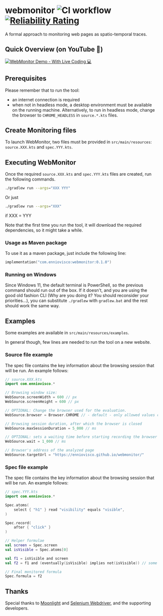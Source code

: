 # webmonitor ![CI workflow](https://github.com/ennioVisco/webmonitor/actions/workflows/build.yml/badge.svg) [![Reliability Rating](https://sonarcloud.io/api/project_badges/measure?project=ennioVisco_webmonitor&metric=reliability_rating)](https://sonarcloud.io/summary/new_code?id=ennioVisco_webmonitor)

A formal approach to monitoring web pages as spatio-temporal traces.

## Quick Overview (on YouTube 🎥)

[![WebMonitor Demo - With Live Coding 💻](https://i.ytimg.com/vi/hqVw0JU3k9c/hqdefault.jpg)](https://youtu.be/hqVw0JU3k9c "WebMonitor Demo - With Live Coding 💻")

## Prerequisites

Please remember that to run the tool:

- an internet connection is required
- when not in headless mode, a desktop environment must be available on the running machine.
  Alternatively, to run in headless mode, change the browser to `CHROME_HEADLESS` in `source.*.kts` files.

## Create Monitoring files

To launch WebMonitor, two files must be provided in `src/main/resources`: `source.XXX.kts` and `spec.YYY.kts`.

## Executing WebMonitor

Once the required `source.XXX.kts` and `spec.YYY.kts` files are created, run the following commands.

```sh
./gradlew run --args="XXX YYY" 
```

Or just

```sh
./gradlew run --args="XXX" 
```

if XXX = YYY

Note that the first time you run the tool, it will download the required dependencies, so it might take a while.

### Usage as Maven package

To use it as a maven package, just include the following line:

```kts
implementation("com.enniovisco:webmonitor:0.1.0")
```

### Running on Windows

Since Windows 11, the default terminal is PowerShell, so the previous command should run out of the box. If it doesn't,
and you are using the good old fashion CLI (Why are you doing it? You should reconsider your priorities...), you can
substitute `./gradlew` with `gradlew.bat` and the rest should work the same way.

## Examples

Some examples are available in `src/main/resources/examples`.

In general though, few lines are needed to run the tool on a new website.

### Source file example

The spec file contains the key information about the browsing session that will be run. An example follows:

```kts
// source.XXX.kts
import com.enniovisco.*

// Browsing window size:
WebSource.screenWidth = 600 // px 
WebSource.screenHeight = 600 // px

// OPTIONAL: Change the browser used for the evaluation. 
WebSource.browser = Browser.CHROME // - default - only allowed values currently are CHROME and FIREFOX

// Browsing session duration, after which the browser is closed
WebSource.maxSessionDuration = 5_000 // ms

// OPTIONAL: sets a waiting time before starting recording the browser (so that initial loading errors can be skipped by the analysis)
WebSource.wait = 1_000 // ms 

// Browser's address of the analyzed page
WebSource.targetUrl = "https://enniovisco.github.io/webmonitor/"

```

### Spec file example

The spec file contains the key information about the browsing session that will be run. An example follows:

```kts
// spec.YYY.kts
import com.enniovisco.*

Spec.atoms(
    select { "h1" } read "visibility" equals "visible",
)

Spec.record(
    after { "click" }
)

// Helper formulae
val screen = Spec.screen
val isVisible = Spec.atoms[0]

val f1 = isVisible and screen
val f2 = f1 and (eventually(isVisible) implies not(isVisible)) // some random complex formula to show operators.

// Final monitored formula
Spec.formula = f2
```

## Thanks

Special thanks to [Moonlight](https://github.com/MoonLightSuite/MoonLight)
and [Selenium Webdriver](https://github.com/SeleniumHQ/selenium), and the supporting developers.
